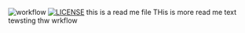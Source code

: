 ![workflow](https://github.com/Group-10-SEM/group10sem/actions/workflows/main.yml/badge.svg)
[![LICENSE](https://img.shields.io/github/license/Group-10-SEM/sem.svg?style=flat-square)](https://github.com/Group-10-SEM/sem/blob/master/LICENSE)
this is a read me file
THis is more read me text
tewsting thw wrkflow
